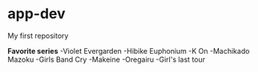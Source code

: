 # app-dev
My first repository

**Favorite series**
-Violet Evergarden
-Hibike Euphonium
-K On
-Machikado Mazoku
-Girls Band Cry
-Makeine
-Oregairu
-Girl's last tour
